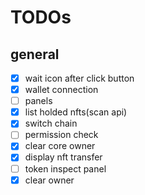 # TODOs

## general

- [x] wait icon after click button
- [x] wallet connection
- [ ] panels
- [x] list holded nfts(scan api)
- [x] switch chain
- [ ] permission check
- [x] clear core owner
- [x] display nft transfer
- [ ] token inspect panel
- [x] clear owner
